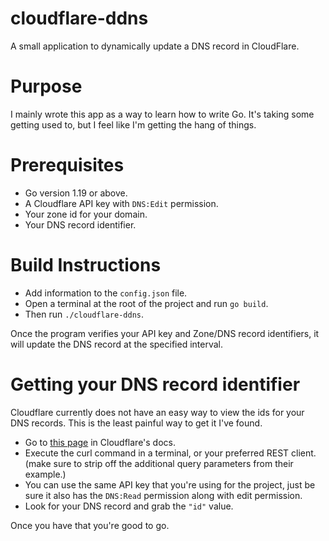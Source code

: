 # cloudflare-ddns
A small application to dynamically update a DNS record in CloudFlare.

# Purpose
I mainly wrote this app as a way to learn how to write Go. It's taking some getting used to, but I feel like I'm getting the hang of things.

# Prerequisites
* Go version 1.19 or above.
* A Cloudflare API key with `DNS:Edit` permission.
* Your zone id for your domain.
* Your DNS record identifier.

# Build Instructions
* Add information to the `config.json` file.
* Open a terminal at the root of the project and run `go build`.
* Then run `./cloudflare-ddns`.

Once the program verifies your API key and Zone/DNS record identifiers, it will update the DNS record at the specified interval.

# Getting your DNS record identifier
Cloudflare currently does not have an easy way to view the ids for your DNS records. This is the least painful way to get it I've found.

* Go to [this page](https://api.cloudflare.com/#dns-records-for-a-zone-list-dns-records) in Cloudflare's docs.
* Execute the curl command in a terminal, or your preferred REST client. (make sure to strip off the additional query parameters from their example.)
* You can use the same API key that you're using for the project, just be sure it also has the `DNS:Read` permission along with edit permission.
* Look for your DNS record and grab the `"id"` value.

Once you have that you're good to go.

